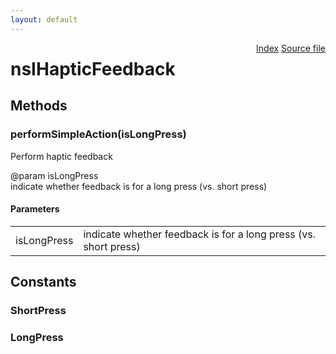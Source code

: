 ```yaml
---
layout: default
---
```

<div class='links' style='float:right'><a href="../index.html">Index</a>
<a href="http://dxr.mozilla.org/mozilla-central/source/xpcom/system/nsIHapticFeedback.idl">Source file</a>
</div>

# nsIHapticFeedback #

## Methods ##

### performSimpleAction(isLongPress) ###
  
Perform haptic feedback  
  
@param isLongPress  
       indicate whether feedback is for a long press (vs. short press)  
  

#### Parameters ####

<table>

<tr>
<td>isLongPress</td>
<td>       indicate whether feedback is for a long press (vs. short press)  
</td>
</tr>

</table>

## Constants ##

### ShortPress ###

### LongPress ###
